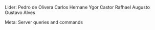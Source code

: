 Lider: Pedro de Olivera
Carlos Hernane
Ygor Castor
Rafhael Augusto
Gustavo Alves


Meta: Server queries and commands
